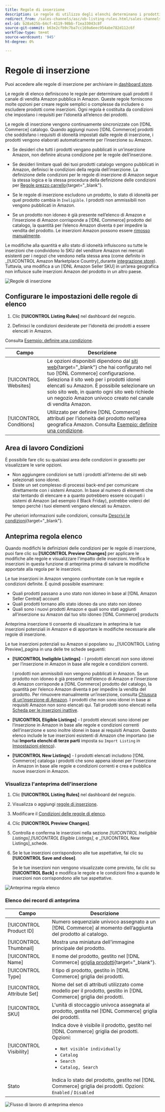 ```yaml
---
title: Regole di inserzione
description: Le regole di utilizzo degli elenchi determinano i prodotti del catalogo Commerce pubblicati come inserzioni di Amazon Marketplace.
redirect_from: /sales-channels/asc/ob-listing-rules.html/sales-channels/asc/ob-listing-preview.html/sales-channels/asc/listing-rule-preview.html
exl-id: b28a625b-64cf-4119-98bb-f1ea33043c8f
source-git-commit: b63e2cfb9c7ba7cc169a6eec954abe782d112c6f
workflow-type: tm+mt
source-wordcount: '945'
ht-degree: 0%

---
```


# Regole di inserzione

Puoi accedere alle regole di inserzione per archiviare in [dashboard store](./amazon-store-dashboard.md).

Le regole di elenco definiscono le regole per determinare quali prodotti il canale di vendita Amazon pubblica in Amazon. Queste regole forniscono molte opzioni per creare regole semplici o complesse da includere o escludere prodotti come inserzioni. Ogni regola è costituita da condizioni che impostano i requisiti per l’idoneità all’elenco dei prodotti.

Le regole di inserzione vengono continuamente sincronizzate con [!DNL Commerce] catalogo. Quando aggiungi nuovo [!DNL Commerce] prodotti che soddisfano i requisiti di idoneità impostati dalle regole di inserzione, i prodotti vengono elaborati automaticamente per l’inserzione su Amazon.

- Se desideri che tutti i prodotti vengano pubblicati in un’inserzione Amazon, non definire alcuna condizione per le regole dell’inserzione.

- Se desideri limitare quali dei tuoi prodotti catalogo vengono pubblicati in Amazon, definisci le condizioni della regola dell’inserzione. La definizione delle condizioni per le regole di inserzione di Amazon segue la stessa logica e la stessa procedura della definizione delle condizioni per [Regole prezzo carrello](https://docs.magento.com/user-guide/marketing/price-rules-cart.html){target="_blank"}.

- Se le regole di inserzione escludono un prodotto, lo stato di idoneità per quel prodotto cambia in `Ineligible`. I prodotti non ammissibili non vengono pubblicati in Amazon.

- Se un prodotto non idoneo è già presente nell’elenco di Amazon e l’inserzione di Amazon corrisponde a [!DNL Commerce] prodotto del catalogo, la quantità per l’elenco Amazon diventa `0` per impedire la vendita del prodotto. Le inserzioni Amazon possono essere [rimosso manualmente](./end-listings-manually.md).

Le modifiche alla quantità e allo stato di idoneità influiscono su tutte le inserzioni che condividono lo SKU del venditore Amazon nei mercati esistenti per i negozi che vendono nella stessa area (come definito in _[!UICONTROL Amazon Marketplace Country]_durante [integrazione store](./store-integration.md)). Tuttavia, una modifica a un [!DNL Amazon Seller SKU] in un’area geografica non influisce sulle inserzioni Amazon del prodotto in un altro paese.

![Regole di inserzione](assets/ob-listing-rules.png)

## Configurare le impostazioni delle regole di elenco

1. Clic **[!UICONTROL Listing Rules]** nel dashboard del negozio.

1. Definisci le condizioni desiderate per l’idoneità dei prodotti a essere elencati in Amazon.

Consulta [Esempio: definire una condizione](./ob-define-condition-example.md).

| Campo | Descrizione |
|---|---|
| [!UICONTROL Websites] | Le opzioni disponibili dipendono dal [siti web](https://docs.magento.com/user-guide/stores/websites-stores-views.html){target="_blank"} che hai configurato nel tuo [!DNL Commerce] configurazione. Seleziona il sito web per i prodotti idonei elencati su Amazon. È possibile selezionare un solo sito web, in quanto ogni sito web richiede un negozio Amazon univoco creato nel canale di vendita Amazon. |
| [!UICONTROL Conditions] | Utilizzato per definire [!DNL Commerce] attributi per l’idoneità del prodotto nell’area geografica Amazon. Consulta [Esempio: definire una condizione](./ob-define-condition-example.md). |

## Area di lavoro Condizioni

È possibile fare clic su qualsiasi area delle condizioni in grassetto per visualizzare le varie opzioni.

- Non aggiungere condizioni se tutti i prodotti all’interno dei siti web selezionati sono idonei.
- Esiste un set complesso di processi back-end per comunicare direttamente con i sistemi Amazon. In base al numero di elementi che stai tentando di elencare e a quanto potrebbero essere occupati i sistemi di Amazon (ad esempio il Black Friday), potrebbe volerci del tempo perché i tuoi elementi vengano elencati su Amazon.

Per ulteriori informazioni sulle condizioni, consulta [Descrivi le condizioni](https://docs.magento.com/user-guide/marketing/price-rules-cart.html){target="_blank"}.

## Anteprima regola elenco

Quando modifichi le definizioni delle condizioni per le regole di inserzione, puoi fare clic su **[!UICONTROL Preview Changes]** per applicare le modifiche alle regole e visualizzare l&#39;impatto delle inserzioni. Verifica le inserzioni in questa funzione di anteprima prima di salvare le modifiche apportate alla regola per le inserzioni.

Le tue inserzioni in Amazon vengono confrontate con le tue regole e condizioni definite. È quindi possibile esaminare:

- Quali prodotti passano a uno stato non idoneo in base al [!DNL Amazon Seller Central] account
- Quali prodotti tornano allo stato idoneo da uno stato non idoneo
- Quali sono i nuovi prodotti Amazon e quali sono stati aggiunti all’inserzione su Amazon dal tuo sito idoneo [!DNL Commerce] products

Anteprima inserzione ti consente di visualizzare in anteprima le tue inserzioni potenziali in Amazon e di apportare le modifiche necessarie alle regole di inserzione.

Le tue inserzioni potenziali su Amazon si popolano su _[!UICONTROL Listing Preview]_pagina in una delle tre schede seguenti:

- **[!UICONTROL Ineligible Listings]** - I prodotti elencati non sono idonei per l’inserzione in Amazon in base alle regole e condizioni correnti.

   I prodotti non ammissibili non vengono pubblicati in Amazon. Se un prodotto non idoneo è già presente nell’elenco di Amazon e l’inserzione di Amazon corrisponde a [!DNL Commerce] prodotto del catalogo, la quantità per l’elenco Amazon diventa `0` per impedire la vendita del prodotto. Per rimuovere manualmente un’inserzione, consulta [Chiusura di un’inserzione di Amazon](./end-listings-manually.md). I prodotti che non sono idonei in base ai requisiti Amazon non sono elencati qui. Tali prodotti sono elencati nella [Scheda per le inserzioni inattive](./inactive-listings.md).

- **[!UICONTROL Eligible Listings]** - I prodotti elencati sono idonei per l’inserzione in Amazon in base alle regole e condizioni correnti dell’inserzione e sono inoltre idonei in base ai requisiti Amazon. Questo elenco include le tue inserzioni esistenti di Amazon che importano (se hai **Importa elenchi di terze parti** imposta su `Import Listing` in [Impostazioni elenco](./third-party-listing-settings.md)).

- **[!UICONTROL New Listings]** - I prodotti elencati includono [!DNL Commerce] cataloga i prodotti che sono appena idonei per l’inserzione in Amazon in base alle regole e condizioni correnti e crea e pubblica nuove inserzioni in Amazon.

### Visualizza l&#39;anteprima dell&#39;inserzione

1. Clic **[!UICONTROL Listing Rules]** nel dashboard del negozio.

1. Visualizza o aggiungi [regole di inserzione](./listing-rules.md).

1. Modificare il [Condizioni delle regole di elenco](./ob-define-condition-example.md).

1. Clic **[!UICONTROL Preview Changes]**.

1. Controlla e conferma le inserzioni nella sezione _[!UICONTROL Ineligible Listings]_,_[!UICONTROL Eligible Listings]_, e _[!UICONTROL New Listings]_schede.

1. Se le tue inserzioni corrispondono alle tue aspettative, fai clic su **[!UICONTROL Save and close]**.

   Se le tue inserzioni non vengono visualizzate come previsto, fai clic su **[!UICONTROL Back]** e modifica le regole e le condizioni fino a quando le inserzioni non corrispondono alle tue aspettative.

![Anteprima regola elenco](assets/amazon-listing-rule-preview.png)

### Elenco dei record di anteprima

| Campo | Descrizione |
|--- |--- |
| [!UICONTROL Product ID] | Numero sequenziale univoco assegnato a un [!DNL Commerce] al momento dell’aggiunta del prodotto al catalogo. |
| [!UICONTROL Thumbnail] | Mostra una miniatura dell&#39;immagine principale del prodotto. |
| [!UICONTROL Name] | Il nome del prodotto, gestito nel [!DNL Commerce] [griglia prodotti](https://docs.magento.com/user-guide/catalog/products.html){target="_blank"}. |
| [!UICONTROL Type] | Il tipo di prodotto, gestito in [!DNL Commerce] griglia dei prodotti. |
| [!UICONTROL Attribute Set] | Nome del set di attributi utilizzato come modello per il prodotto, gestito in [!DNL Commerce] griglia dei prodotti. |
| [!UICONTROL SKU] | L&#39;unità di stoccaggio univoca assegnata al prodotto, gestita nel [!DNL Commerce] griglia dei prodotti. |
| [!UICONTROL Visibility] | Indica dove è visibile il prodotto, gestito nel [!DNL Commerce] griglia dei prodotti. Opzioni:<ul><li>`Not visible individually`</li><li>`Catalog`</li><li>`Search`</li><li>`Catalog, Search`</li></ul> |
| Stato | Indica lo stato del prodotto, gestito nel [!DNL Commerce] griglia dei prodotti. Opzioni: `Enabled` / `Disabled` |

![Flusso di lavoro di anteprima elenco](assets/listing-preview-flowchart.png)
